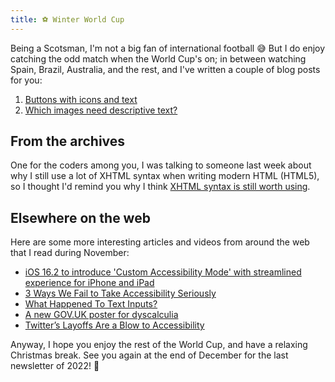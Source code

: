 ```yaml
---
title: ⚽️ Winter World Cup
---
```


Being a Scotsman, I'm not a big fan of international football 😅 But I do enjoy catching the odd match when the World Cup's on; in between watching Spain, Brazil, Australia, and the rest, and I've written a couple of blog posts for you:

1. [Buttons with icons and text](https://www.tempertemper.net/blog/buttons-with-icons-and-text)
2. [Which images need descriptive text?](https://www.tempertemper.net/blog/which-images-need-descriptive-text)


## From the archives

One for the coders among you, I was talking to someone last week about why I still use a lot of XHTML syntax when writing modern HTML (HTML5), so I thought I'd remind you why I think [XHTML syntax is still worth using](https://www.tempertemper.net/blog/xhtml-syntax-is-still-worth-using).


## Elsewhere on the web

Here are some more interesting articles and videos from around the web that I read during November:

- [iOS 16.2 to introduce 'Custom Accessibility Mode' with streamlined experience for iPhone and iPad](https://9to5mac.com/2022/11/08/ios-16-2-custom-accessibility-mode/)
- [3 Ways We Fail to Take Accessibility Seriously](https://css-tricks.com/why-dont-developers-take-accessibility-seriously/)
- [What Happened To Text Inputs?](https://briefs.video/videos/what-happened-to-text-inputs/)
- [A new GOV.UK poster for dyscalculia](https://accessibility-manual.dwp.gov.uk/tools-and-resources/accessibility-posters)
- [Twitter’s Layoffs Are a Blow to Accessibility](https://www.wired.com/story/twitter-layoffs-accessibility/)

Anyway, I hope you enjoy the rest of the World Cup, and have a relaxing Christmas break. See you again at the end of December for the last newsletter of 2022! 🎄
